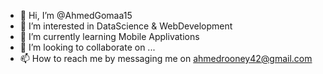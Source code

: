- 👋 Hi, I’m @AhmedGomaa15
- 👀 I’m interested in DataScience & WebDevelopment 
- 🌱 I’m currently learning Mobile Applivations
- 💞️ I’m looking to collaborate on ...
- 📫 How to reach me by messaging me on ahmedrooney42@gmail.com

<!---
AhmedGomaa15/AhmedGomaa15 is a ✨ special ✨ repository because its `README.md` (this file) appears on your GitHub profile.
You can click the Preview link to take a look at your changes.
--->

